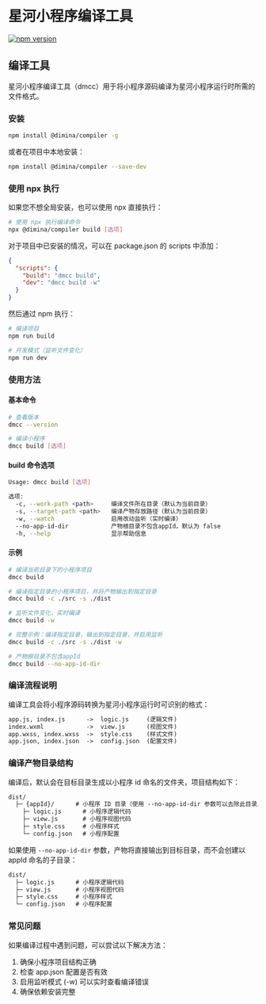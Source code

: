 # 星河小程序编译工具

[![npm version](https://img.shields.io/npm/v/@dimina/compiler.svg?style=flat)](https://www.npmjs.com/package/@dimina/compiler)

## 编译工具

星河小程序编译工具（dmcc）用于将小程序源码编译为星河小程序运行时所需的文件格式。

### 安装

```sh
npm install @dimina/compiler -g
```

或者在项目中本地安装：

```sh
npm install @dimina/compiler --save-dev
```

### 使用 npx 执行

如果您不想全局安装，也可以使用 npx 直接执行：

```sh
# 使用 npx 执行编译命令
npx @dimina/compiler build [选项]
```

对于项目中已安装的情况，可以在 package.json 的 scripts 中添加：

```json
{
  "scripts": {
    "build": "dmcc build",
    "dev": "dmcc build -w"
  }
}
```

然后通过 npm 执行：

```sh
# 编译项目
npm run build

# 开发模式（监听文件变化）
npm run dev
```

### 使用方法

#### 基本命令

```sh
# 查看版本
dmcc --version

# 编译小程序
dmcc build [选项]
```

#### build 命令选项

```sh
Usage: dmcc build [选项]

选项:
  -c, --work-path <path>     编译文件所在目录（默认为当前目录）
  -s, --target-path <path>   编译产物存放路径（默认为当前目录）
  -w, --watch                启用改动监听（实时编译）
  --no-app-id-dir            产物根目录不包含appId，默认为 false
  -h, --help                 显示帮助信息
```

#### 示例

```sh
# 编译当前目录下的小程序项目
dmcc build

# 编译指定目录的小程序项目，并将产物输出到指定目录
dmcc build -c ./src -s ./dist

# 监听文件变化，实时编译
dmcc build -w

# 完整示例：编译指定目录，输出到指定目录，并启用监听
dmcc build -c ./src -s ./dist -w

# 产物根目录不包含appId
dmcc build --no-app-id-dir
```

### 编译流程说明

编译工具会将小程序源码转换为星河小程序运行时可识别的格式：

```txt
app.js, index.js      ->  logic.js     (逻辑文件)
index.wxml            ->  view.js      (视图文件)
app.wxss, index.wxss  ->  style.css    (样式文件)
app.json, index.json  ->  config.json  (配置文件)
```

### 编译产物目录结构

编译后，默认会在目标目录生成以小程序 id 命名的文件夹，项目结构如下：

```txt
dist/
  ├─ {appId}/      # 小程序 ID 目录（使用 --no-app-id-dir 参数可以去除此目录层级）
    ├─ logic.js      # 小程序逻辑代码
    ├─ view.js       # 小程序视图代码
    ├─ style.css     # 小程序样式
    └─ config.json   # 小程序配置
```

如果使用 `--no-app-id-dir` 参数，产物将直接输出到目标目录，而不会创建以 appId 命名的子目录：

```txt
dist/
  ├─ logic.js      # 小程序逻辑代码
  ├─ view.js       # 小程序视图代码
  ├─ style.css     # 小程序样式
  └─ config.json   # 小程序配置
```

### 常见问题

如果编译过程中遇到问题，可以尝试以下解决方法：

1. 确保小程序项目结构正确
2. 检查 app.json 配置是否有效
3. 启用监听模式 (-w) 可以实时查看编译错误
4. 确保依赖安装完整

